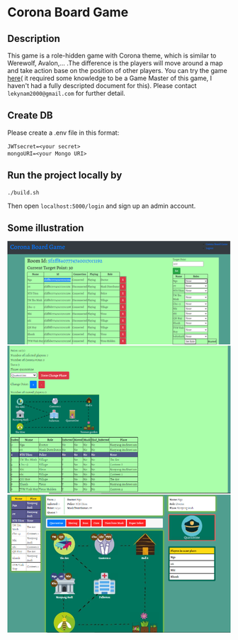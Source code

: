 # Corona Board Game
## Description
This game is a role-hidden game with Corona theme, which is similar to Werewolf, Avalon,... .The difference is the players will move around a map and take action base on the position of other players.
You can try the game [here](https://corona-boardgame.herokuapp.com/)( it required some knowledge to be a Game Master of this game, I haven't had a fully descripted document for this). 
Please contact `lekynam2000@gmail.com` for further detail.
## Create DB 
Please create a .env file in this format:
```
JWTsecret=<your secret>
mongoURI=<your Mongo URI>
```
## Run the project locally by
```
./build.sh
```
Then open `localhost:5000/login` and sign up an admin account.

## Some illustration

![Admin1](illu/admin_1.PNG)
![Admin2](illu/admin_2.PNG)
![Player](illu/player.PNG)
